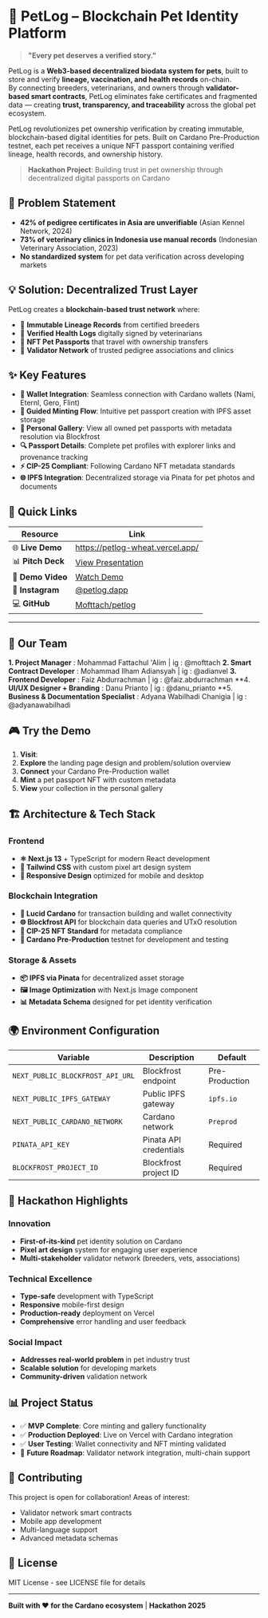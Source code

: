 ﻿# 🐾 PetLog – Blockchain Pet Identity Platform
> **"Every pet deserves a verified story."**

PetLog is a **Web3-based decentralized biodata system for pets**, built to store and verify **lineage, vaccination, and health records** on-chain.  
By connecting breeders, veterinarians, and owners through **validator-based smart contracts**, PetLog eliminates fake certificates and fragmented data — creating **trust, transparency, and traceability** across the global pet ecosystem.


PetLog revolutionizes pet ownership verification by creating immutable, blockchain-based digital identities for pets. Built on Cardano Pre-Production testnet, each pet receives a unique NFT passport containing verified lineage, health records, and ownership history.

> **Hackathon Project**: Building trust in pet ownership through decentralized digital passports on Cardano

## 🎯 Problem Statement

- **42% of pedigree certificates in Asia are unverifiable** (Asian Kennel Network, 2024)
- **73% of veterinary clinics in Indonesia use manual records** (Indonesian Veterinary Association, 2023)
- **No standardized system** for pet data verification across developing markets

## 💡 Solution: Decentralized Trust Layer

PetLog creates a **blockchain-based trust network** where:
- 🧬 **Immutable Lineage Records** from certified breeders
- 💉 **Verified Health Logs** digitally signed by veterinarians  
- 🪪 **NFT Pet Passports** that travel with ownership transfers
- 🔗 **Validator Network** of trusted pedigree associations and clinics

## ✨ Key Features

- **🔐 Wallet Integration**: Seamless connection with Cardano wallets (Nami, Eternl, Gero, Flint)
- **🎨 Guided Minting Flow**: Intuitive pet passport creation with IPFS asset storage
- **📱 Personal Gallery**: View all owned pet passports with metadata resolution via Blockfrost
- **🔍 Passport Details**: Complete pet profiles with explorer links and provenance tracking
- **⚡ CIP-25 Compliant**: Following Cardano NFT metadata standards
- **🌐 IPFS Integration**: Decentralized storage via Pinata for pet photos and documents

## 🔗 Quick Links

| Resource | Link |
|----------|------|
| 🌐 **Live Demo** | https://petlog-wheat.vercel.app/ |
| 📊 **Pitch Deck** | [View Presentation](https://drive.google.com/drive/folders/1oNKyiE2myjvWursm05h_ApxYVjej9p_4?usp=sharing) |
| 🎥 **Demo Video** | [Watch Demo](https://drive.google.com/drive/folders/1ksKw64Bm0dSxVcXe5uGIyl83EHhYDgYi?usp=sharing) |
| 📱 **Instagram** | [@petlog.dapp](https://instagram.com/petlog.dapp) |
| 💻 **GitHub** | [Mofttach/petlog](https://github.com/Mofttach/petlog) |

---
## 👥 Our Team

**1. Project Manager** : Mohammad Fattachul 'Alim | ig : @mofttach
**2. Smart Contract Developer** : Mohammad Ilham Adiansyah | ig : @adianvel
**3. Frontend Developer** : Faiz Abdurrachman | ig : @faiz.abdurrachman
**4. **UI/UX Designer + Branding** : Danu Prianto | ig : @danu_prianto
**5. **Business & Documentation Specialist** : Adyana Wabilhadi Chanigia | ig : @adyanawabilhadi

## 🎮 Try the Demo

1. **Visit**: 
2. **Explore** the landing page design and problem/solution overview
3. **Connect** your Cardano Pre-Production wallet
4. **Mint** a pet passport NFT with custom metadata
5. **View** your collection in the personal gallery

## 🏗️ Architecture & Tech Stack

### Frontend
- **⚛️ Next.js 13** + TypeScript for modern React development
- **🎨 Tailwind CSS** with custom pixel art design system
- **📱 Responsive Design** optimized for mobile and desktop

### Blockchain Integration
- **🔗 Lucid Cardano** for transaction building and wallet connectivity
- **🌐 Blockfrost API** for blockchain data queries and UTxO resolution
- **🎫 CIP-25 NFT Standard** for metadata compliance
- **🔧 Cardano Pre-Production** testnet for development and testing

### Storage & Assets
- **📦 IPFS via Pinata** for decentralized asset storage
- **🖼️ Image Optimization** with Next.js Image component
- **📊 Metadata Schema** designed for pet identity verification

## 🌍 Environment Configuration

| Variable | Description | Default |
|----------|-------------|---------|
| `NEXT_PUBLIC_BLOCKFROST_API_URL` | Blockfrost endpoint | Pre-Production |
| `NEXT_PUBLIC_IPFS_GATEWAY` | Public IPFS gateway | `ipfs.io` |
| `NEXT_PUBLIC_CARDANO_NETWORK` | Cardano network | `Preprod` |
| `PINATA_API_KEY` | Pinata API credentials | Required |
| `BLOCKFROST_PROJECT_ID` | Blockfrost project ID | Required |

## 🎯 Hackathon Highlights

### Innovation
- **First-of-its-kind** pet identity solution on Cardano
- **Pixel art design** system for engaging user experience
- **Multi-stakeholder** validator network (breeders, vets, associations)

### Technical Excellence
- **Type-safe** development with TypeScript
- **Responsive** mobile-first design
- **Production-ready** deployment on Vercel
- **Comprehensive** error handling and user feedback

### Social Impact
- **Addresses real-world problem** in pet industry trust
- **Scalable solution** for developing markets
- **Community-driven** validation network

## 📊 Project Status

- ✅ **MVP Complete**: Core minting and gallery functionality
- ✅ **Production Deployed**: Live on Vercel with Cardano integration  
- ✅ **User Testing**: Wallet connectivity and NFT minting validated
- 🔄 **Future Roadmap**: Validator network integration, multi-chain support

## 🤝 Contributing

This project is open for collaboration! Areas of interest:
- Validator network smart contracts
- Mobile app development  
- Multi-language support
- Advanced metadata schemas

## 📄 License

MIT License - see LICENSE file for details

---

**Built with ❤️ for the Cardano ecosystem** | **Hackathon 2025**
